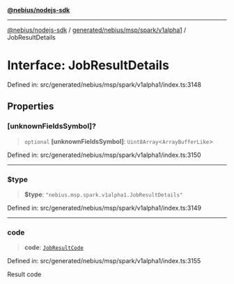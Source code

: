 [**@nebius/nodejs-sdk**](../../../../../../README.md)

---

[@nebius/nodejs-sdk](../../../../../../README.md) / [generated/nebius/msp/spark/v1alpha1](../README.md) / JobResultDetails

# Interface: JobResultDetails

Defined in: src/generated/nebius/msp/spark/v1alpha1/index.ts:3148

## Properties

### \[unknownFieldsSymbol\]?

> `optional` **\[unknownFieldsSymbol\]**: `Uint8Array`\<`ArrayBufferLike`\>

Defined in: src/generated/nebius/msp/spark/v1alpha1/index.ts:3150

---

### $type

> **$type**: `"nebius.msp.spark.v1alpha1.JobResultDetails"`

Defined in: src/generated/nebius/msp/spark/v1alpha1/index.ts:3149

---

### code

> **code**: [`JobResultCode`](../type-aliases/JobResultCode.md)

Defined in: src/generated/nebius/msp/spark/v1alpha1/index.ts:3155

Result code
